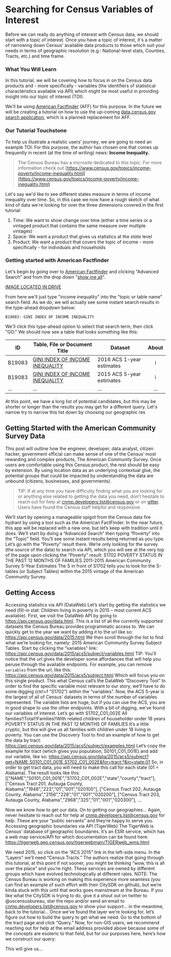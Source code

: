 # Searching for Census Variables of Interest

Before we can really do anything of interest with Census data, we should start with a topic of interest. Once you have a topic of interest, it's a matter of narrowing down Census' available data products to those which suit your needs in terms of geographic resolution (e.g.: National-level stats, Counties, Tracts, etc.) and time frame.

### What You Will Learn

In this tutorial, we will be covering how to focus in on the Census data products and - more specifically - variables (the identifiers of statistical characteristics available via API) which might be most useful in providing insight into our topic of interest (TOI).

We'll be using [American Factfinder](https://factfinder.census.gov/faces/nav/jsf/pages/index.xhtml) (AFF) for this purpose. In the future we will be creating a tutorial on how to use the up-coming [data.census.gov search application](data.census.gov), which is a planned replacement for AFF.


### Our Tutorial Touchstone

To help us illustrate a realistic users’ journey, we are going to need an example TOI. For this purpose, the author has chosen one that comes up frequently in recent (at the time of writing) news: **Income Inequality.**

> The Census Bureau has a microsite dedicated to this topic. For more information check out [https://www.census.gov/topics/income-poverty/income-inequality.html](https://www.census.gov/topics/income-poverty/income-inequality.html)

Let's say we'd like to see different states measure in terms of income inequality over time. So, in this case we now have a rough sketch of what kind of data we're looking for over the three dimensions covered in the first tutorial:

1. Time: We want to show change over time (either a time series or a vintaged product that contains the same measure over multiple vintages)
2. Space: We want a product that gives us statistics at the *state* level
3. Product: We want a product that covers the topic of income - more specifically - for individuals and households

### Getting started with American Factfinder

Let's begin by going over to [American Factfinder](https://factfinder.census.gov/faces/nav/jsf/pages/index.xhtml) and clicking "Advanced Search" and from the drop down "[show me all](https://factfinder.census.gov/faces/nav/jsf/pages/searchresults.xhtml?refresh=t)".


[IMAGE LOCATED IN DRIVE](https://drive.google.com/drive/u/0/folders/1HKNIfPqnloue3IUIUr_dtnJPV8etaECL)

From here we'll just type "income inequality" into the "topic or table name" search field. As we do, we will actually see some instant search results in the type-ahead dropdown below:

`B19083: GINI INDEX OF INCOME INEQUALITY`

We'll click this type-ahead option to select that search term, then click "GO." We should now see a table that looks something like this:

| ID | Table, File or Document Title | Dataset | About |
| --- | ---| --- | :---: |
| B19083 | [GINI INDEX OF INCOME INEQUALITY](https://factfinder.census.gov/faces/tableservices/jsf/pages/productview.xhtml?pid=ACS_16_1YR_B19083&prodType=table) | 2016 ACS 1-year estimates | i |
| B19083 | [GINI INDEX OF INCOME INEQUALITY](https://factfinder.census.gov/faces/tableservices/jsf/pages/productview.xhtml?pid=ACS_15_5YR_B19083&prodType=table) | 2015 ACS 5-year estimates | i |
| ... | ... | ... | ... |

At this point, we have a long list of potential candidates, but this may be shorter or longer than the results you may get for a different query. Let's narrow try to narrow this list down by choosing our geographic res

## Getting Started with the American Community Survey Data


This post will outline how the engineer, developer, data analyst, citizen hacker, government official can make sense of one of the Census’ most rewarding and complex products, The American Community Survey. Once users are comfortable using this Census product, the rest should be easy by extension. By using location data as an underlying contextual glue, the potential groups that could be impacted by understanding the data are unbound (citizens, businesses, and governments).

> TIP: If at any time you have difficulty finding what you are looking for or anything else related to getting the data you need, don’t hesitate to reach out for help at [cnmp.developers.list@census.gov](mailto:cnmp.developers.list@census.gov) or on [gitter](https://gitter.im/uscensusbureau/home). Users have found the Census staff helpful and responsive.

We’ll start by opening a manageable spigot from the Census data fire hydrant by using a tool such as the American FactFinder. In the near future, this app will be replaced with a new one, but let’s keep with tradition until it does. We’ll start by doing a “Advanced Search” then typing “Poverty” into the “Topic” field. You’ll see some instant results being returned as you type. Let’s go with the “Poverty” result there. We’re only looking for the survey (the source of the data) to search via API, which you will see at the very top of the page upon clicking the “Poverty” result:
S1702	POVERTY STATUS IN THE PAST 12 MONTHS OF FAMILIES
2011-2015 American Community Survey 5-Year Estimates
The S in front of S1702 tells you to look for the S-tables (or Subject Tables) within the 2015 vintage of the American Community Survey.

## Getting Access

Accessing statistics via API (DataWeb)
Let’s start by getting the statistics we need (fill-in stat: Children living in poverty in 2015 – most current ACS available). First, we visit the DataWeb API by going to https://api.census.gov/data.html. This is a list of all the currently supported datasets the Census Bureau provides programmatic access to. We can quickly get to the year we want by adding it to the url like so:
https://api.census.gov/data/2015.html
We then scroll through the list to find what we’re looking for, namely: 2015 American Community Survey Subject Tables. Start by clicking the “variables” link: https://api.census.gov/data/2015/acs5/subject/variables.html
TIP: You’ll notice that the url gives the developer some affordances that will help you peruse through the available endpoints. For example, you can remove `variables` from the url, like this:
https://api.census.gov/data/2015/acs5/subject.html
Which will focus you on this single product. This what Census call’s the DataWeb “Discovery Tool”
In order to find the specific variable most relevant to our story, we’ll have to do some digging (ctrl+f “S1702”) within the “variables”. Now, the ACS 5-year is the largest of all of Census’ datasets in terms of the number of variables represented. The variable lists are huge, but if you can use the ACS, you are in good shape to use the other endpoints.
With a bit of digging, we’ve found our variables of interest. Let’s go with
S1702_C01_002E
All families!!Total!!Families!!With related children of householder under 18 years
POVERTY STATUS IN THE PAST 12 MONTHS OF FAMILIES
It’s a little cryptic, but this will give us all families with children under 18 living in poverty.
You can use the Discovery Tool to find an example of how to get the data by tract:
https://api.census.gov/data/2015/acs5/subject/examples.html
Let’s copy the example for tract (which gives you population, S0101_C01_001E) and add our variable, like so:
https://api.census.gov/data/2015/acs5/subject?get=NAME,S0101_C01_001E,S1702_C01_002E&for=tract:*&in=state:01
So, in order to get tract data, you will need to make this call for each state (01 = Alabama). The result looks like this:
[["NAME","S0101_C01_001E","S1702_C01_002E","state","county","tract"],
["Census Tract 201, Autauga County, Alabama","1948","223","01","001","020100"],
["Census Tract 202, Autauga County, Alabama","2156","228","01","001","020200"],
["Census Tract 203, Autauga County, Alabama","2968","325","01","001","020300"],
…

Now we know how to get our data. On to getting our geographies…
Again, never hesitate to reach out for help at cnmp.developers.list@census.gov for help. These are your “public servants” and they’re happy to serve you.
Accessing geographic boundaries via API (TigerWeb)
The TigerWeb is Census’ database of geographic boundaries. It’s an ESRI service, which has a web map service/API for which documentation can be found here:
https://tigerweb.geo.census.gov/tigerwebmain/TIGERweb_wms.html

We need 2015, so click on the “ACS 2015” link in the left-side menu. In the “Layers” we’ll need “Census Tracts.” The authors realize that going through this tutorial, at this point if not sooner, you might be thinking “wow, this is all over the place” and you’re right. These services are owned by different groups which have evolved technologically at different rates.
NOTE: The Census Bureau is working on making this experience more seamless (you can find an example of such effort with their CitySDK on github), but we’re kinda stuck with this until that works goes mainstream at the Bureau. If you like what the CitySDK is trying to do, give it a shout out on twitter to @uscensusbureau, star the repo and/or send an email to cnmp.developers.list@census.gov to show your support… in the meantime, back to the tutorial…
Once we’ve found the layer we’re looking for, let’s figure out how to build the query to get what we need. Go to the bottom of the tract page and click “Query.”
Now, for non-GIS users, we recommend reaching out for help at the email address provided above because some of the concepts are esoteric to that field, but for our purposes here, here’s how we construct our query:


This will give us…

<!--stackedit_data:
eyJoaXN0b3J5IjpbMTg5ODkwMjcxN119
-->
